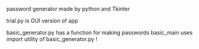 password generator made by python and Tkinter

trial.py is GUI version of app

basic_generator.py has a function for making passwords
basic_main uses import utility of basic_generator.py !



